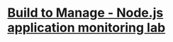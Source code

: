 # [Build to Manage - Node.js application monitoring lab](https://pages.github.ibm.com/rafal-szypulka/b2m-nodejs)